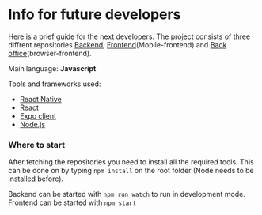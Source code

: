 # Info for future developers

Here is a brief guide for the next developers.
The project consists of three diffrent repositories [Backend](https://github.com/Sukeltaja-App/sukeltaja-backend),
[Frontend](https://github.com/Sukeltaja-App/sukeltaja-frontend)(Mobile-frontend) and
[Back office](https://github.com/Sukeltaja-App/sukeltaja-bo)(browser-frontend).


Main language: **Javascript**

Tools and frameworks used:
* [React Native](https://facebook.github.io/react-native/)
* [React](https://reactjs.org/)
* [Expo client](https://expo.io/)
* [Node.js](https://nodejs.org/)

### Where to start
After fetching the repositories you need to install all the required tools.
This can be done on by typing ```npm install``` on the root folder (Node needs to be installed before).

Backend can be started with ```npm run watch``` to run in development mode.    
Frontend can be started with ```npm start```
